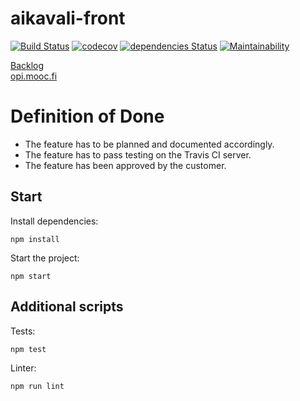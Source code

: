 # aikavali-front
[![Build Status](https://travis-ci.org/ohtu-aikavali/aikavali-front.svg?branch=master)](https://travis-ci.org/ohtu-aikavali/aikavali-front)
[![codecov](https://codecov.io/gh/ohtu-aikavali/aikavali-front/branch/master/graph/badge.svg)](https://codecov.io/gh/ohtu-aikavali/aikavali-front)
[![dependencies Status](https://david-dm.org/ohtu-aikavali/aikavali-front/status.svg)](https://david-dm.org/ohtu-aikavali/aikavali-front)
[![Maintainability](https://api.codeclimate.com/v1/badges/587108bad312c57e2c74/maintainability)](https://codeclimate.com/github/ohtu-aikavali/aikavali-front/maintainability)

[Backlog](https://docs.google.com/spreadsheets/d/15_vCkjjTOUxaQN1zxxQHbL1P8U5bj6oboSiP0_snezE/edit?usp=sharing)  
[opi.mooc.fi](https://opi.mooc.fi/)

# Definition of Done

- The feature has to be planned and documented accordingly.
- The feature has to pass testing on the Travis CI server.
- The feature has been approved by the customer.

## Start  
Install dependencies:

```npm install```

Start the project:

```npm start```

## Additional scripts
Tests:

```npm test```

Linter:

```npm run lint```
